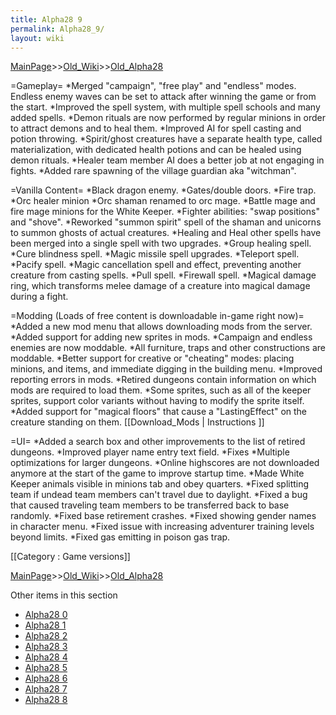 ```yaml
---
title: Alpha28 9
permalink: Alpha28_9/
layout: wiki
---
```


[MainPage](/keeperrl_wiki/ "wikilink")>>[Old_Wiki](/keeperrl_wiki/Old_Wiki "wikilink")>>[Old_Alpha28](/keeperrl_wiki/Old_Alpha28 "wikilink")

=Gameplay=
*Merged &quot;campaign&quot;, &quot;free play&quot; and &quot;endless&quot; modes. Endless enemy waves can be set to attack after winning the game or from the start.
*Improved the spell system, with multiple spell schools and many added spells.
*Demon rituals are now performed by regular minions in order to attract demons and to heal them.
*Improved AI for spell casting and potion throwing.
*Spirit/ghost creatures have a separate health type, called materialization, with dedicated health potions and can be healed using demon rituals.
*Healer team member AI does a better job at not engaging in fights.
*Added rare spawning of the village guardian aka &quot;witchman&quot;.

=Vanilla Content=
*Black dragon enemy.
*Gates/double doors.
*Fire trap.
*Orc healer minion
*Orc shaman renamed to orc mage.
*Battle mage and fire mage minions for the White Keeper.
*Fighter abilities: &quot;swap positions&quot; and &quot;shove&quot;.
*Reworked &quot;summon spirit&quot; spell of the shaman and unicorns to summon ghosts of actual creatures.
*Healing and Heal other spells have been merged into a single spell with two upgrades.
*Group healing spell.
*Cure blindness spell.
*Magic missile spell upgrades.
*Teleport spell.
*Pacify spell.
*Magic cancellation spell and effect, preventing another creature from casting spells.
*Pull spell.
*Firewall spell.
*Magical damage ring, which transforms melee damage of a creature into magical damage during a fight.

=Modding (Loads of free content is downloadable in-game right now)=
*Added a new mod menu that allows downloading mods from the server.
*Added support for adding new sprites in mods.
*Campaign and endless enemies are now moddable.
*All furniture, traps and other constructions are moddable.
*Better support for creative or &quot;cheating&quot; modes: placing minions, and items, and immediate digging in the building menu.
*Improved reporting errors in mods.
*Retired dungeons contain information on which mods are required to load them.
*Some sprites, such as all of the keeper sprites, support color variants without having to modify the sprite itself.
*Added support for &quot;magical floors&quot; that cause a &quot;LastingEffect&quot; on the creature standing on them.
[[Download_Mods | Instructions ]]

=UI=
*Added a search box and other improvements to the list of retired dungeons.
*Improved player name entry text field.
*Fixes
*Multiple optimizations for larger dungeons.
*Online highscores are not downloaded anymore at the start of the game to improve startup time.
*Made White Keeper animals visible in minions tab and obey quarters.
*Fixed splitting team if undead team members can't travel due to daylight.
*Fixed a bug that caused traveling team members to be transferred back to base randomly.
*Fixed base retirement crashes.
*Fixed showing gender names in character menu.
*Fixed issue with increasing adventurer training levels beyond limits.
*Fixed gas emitting in poison gas trap.

[[Category : Game versions]]

[MainPage](/keeperrl_wiki/ "wikilink")>>[Old_Wiki](/keeperrl_wiki/Old_Wiki "wikilink")>>[Old_Alpha28](/keeperrl_wiki/Old_Alpha28 "wikilink")

Other items in this section
-    [Alpha28 0](/keeperrl_wiki/Alpha28_0 "wikilink")
-    [Alpha28 1](/keeperrl_wiki/Alpha28_1 "wikilink")
-    [Alpha28 2](/keeperrl_wiki/Alpha28_2 "wikilink")
-    [Alpha28 3](/keeperrl_wiki/Alpha28_3 "wikilink")
-    [Alpha28 4](/keeperrl_wiki/Alpha28_4 "wikilink")
-    [Alpha28 5](/keeperrl_wiki/Alpha28_5 "wikilink")
-    [Alpha28 6](/keeperrl_wiki/Alpha28_6 "wikilink")
-    [Alpha28 7](/keeperrl_wiki/Alpha28_7 "wikilink")
-    [Alpha28 8](/keeperrl_wiki/Alpha28_8 "wikilink")
